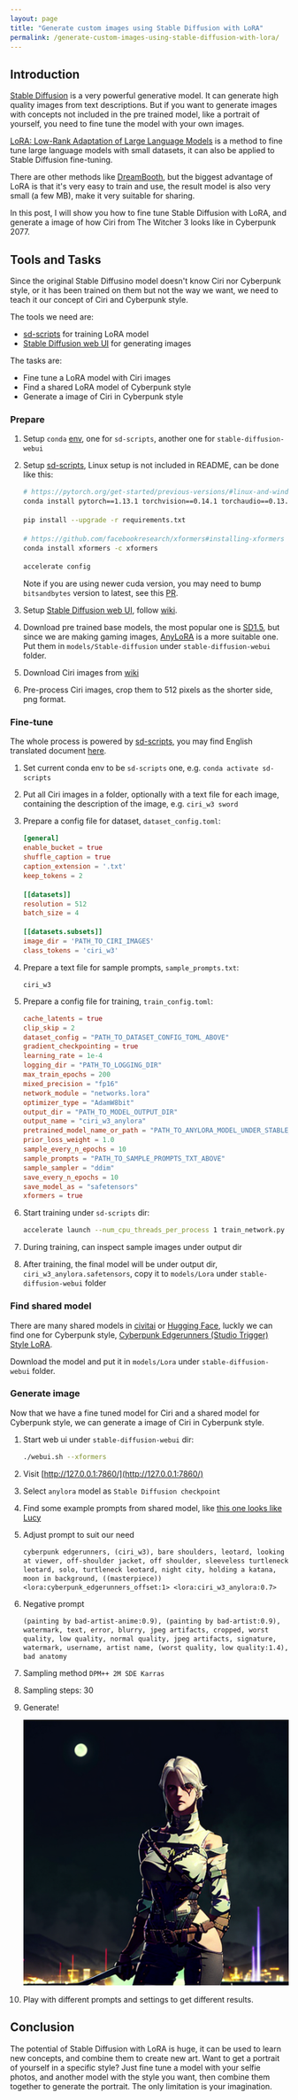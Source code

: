 ```yaml
---
layout: page
title: "Generate custom images using Stable Diffusion with LoRA"
permalink: /generate-custom-images-using-stable-diffusion-with-lora/
---
```


## Introduction

[Stable Diffusion](https://github.com/CompVis/stable-diffusion) is a very powerful generative model.
It can generate high quality images from text descriptions.
But if you want to generate images with concepts not included in the pre trained model,
like a portrait of yourself, you need to fine tune the model with your own images.

[LoRA: Low-Rank Adaptation of Large Language Models](https://arxiv.org/abs/2106.09685)
is a method to fine tune large language models with small datasets,
it can also be applied to Stable Diffusion fine-tuning.

There are other methods like [DreamBooth](https://dreambooth.github.io/),
but the biggest advantage of LoRA is that it's very easy to train and use,
the result model is also very small (a few MB), make it very suitable for sharing.

In this post, I will show you how to fine tune Stable Diffusion with LoRA,
and generate a image of how Ciri from The Witcher 3 looks like in Cyberpunk 2077.

## Tools and Tasks

Since the original Stable Diffusino model doesn't know Ciri nor Cyberpunk style,
or it has been trained on them but not the way we want,
we need to teach it our concept of Ciri and Cyberpunk style.

The tools we need are:

* [sd-scripts](https://github.com/kohya-ss/sd-scripts) for training LoRA model
* [Stable Diffusion web UI](https://github.com/AUTOMATIC1111/stable-diffusion-webui) for generating images

The tasks are:

* Fine tune a LoRA model with Ciri images
* Find a shared LoRA model of Cyberpunk style
* Generate a image of Ciri in Cyberpunk style

### Prepare

1. Setup `conda` [env](https://conda.io/projects/conda/en/latest/user-guide/tasks/manage-environments.html),
    one for `sd-scripts`, another one for `stable-diffusion-webui`

2. Setup [sd-scripts](https://github.com/kohya-ss/sd-scripts), Linux setup is not included in README, can be done like this:

    ```bash
    # https://pytorch.org/get-started/previous-versions/#linux-and-windows-2
    conda install pytorch==1.13.1 torchvision==0.14.1 torchaudio==0.13.1 pytorch-cuda=11.7 -c pytorch -c nvidia

    pip install --upgrade -r requirements.txt

    # https://github.com/facebookresearch/xformers#installing-xformers
    conda install xformers -c xformers

    accelerate config
    ```

    Note if you are using newer cuda version, you may need to bump `bitsandbytes` version to latest,
    see this [PR](https://github.com/kohya-ss/sd-scripts/pull/465).

3. Setup [Stable Diffusion web UI](https://github.com/AUTOMATIC1111/stable-diffusion-webui),
    follow [wiki](https://github.com/AUTOMATIC1111/stable-diffusion-webui/wiki/Install-and-Run-on-NVidia-GPUs).

4. Download pre trained base models, the most popular one is [SD1.5](https://huggingface.co/runwayml/stable-diffusion-v1-5),
    but since we are making gaming images, [AnyLoRA](https://civitai.com/models/23900/anylora-checkpoint) is a more suitable one.
    Put them in `models/Stable-diffusion` under `stable-diffusion-webui` folder.

5. Download Ciri images from [wiki](https://witcher.fandom.com/wiki/Ciri)

6. Pre-process Ciri images, crop them to 512 pixels as the shorter side, png format.

### Fine-tune

The whole process is powered by [sd-scripts](https://github.com/kohya-ss/sd-scripts),
you may find English translated document [here](https://github.com/darkstorm2150/sd-scripts#links-to-usage-documentation).

1. Set current conda env to be `sd-scripts` one, e.g. `conda activate sd-scripts`

2. Put all Ciri images in a folder, optionally with a text file for each image, containing the description of the image, e.g. `ciri_w3 sword`

3. Prepare a config file for dataset, `dataset_config.toml`:

    ```toml
    [general]
    enable_bucket = true
    shuffle_caption = true
    caption_extension = '.txt'
    keep_tokens = 2

    [[datasets]]
    resolution = 512
    batch_size = 4

    [[datasets.subsets]]
    image_dir = 'PATH_TO_CIRI_IMAGES'
    class_tokens = 'ciri_w3'
    ```

4. Prepare a text file for sample prompts, `sample_prompts.txt`:

    ```text
    ciri_w3
    ```

5. Prepare a config file for training, `train_config.toml`:

    ```toml
    cache_latents = true
    clip_skip = 2
    dataset_config = "PATH_TO_DATASET_CONFIG_TOML_ABOVE"
    gradient_checkpointing = true
    learning_rate = 1e-4
    logging_dir = "PATH_TO_LOGGING_DIR"
    max_train_epochs = 200
    mixed_precision = "fp16"
    network_module = "networks.lora"
    optimizer_type = "AdamW8bit"
    output_dir = "PATH_TO_MODEL_OUTPUT_DIR"
    output_name = "ciri_w3_anylora"
    pretrained_model_name_or_path = "PATH_TO_ANYLORA_MODEL_UNDER_STABLE_DIFFUSION_WEBUI"
    prior_loss_weight = 1.0
    sample_every_n_epochs = 10
    sample_prompts = "PATH_TO_SAMPLE_PROMPTS_TXT_ABOVE"
    sample_sampler = "ddim"
    save_every_n_epochs = 10
    save_model_as = "safetensors"
    xformers = true
    ```

6. Start training under `sd-scripts` dir:

    ```bash
    accelerate launch --num_cpu_threads_per_process 1 train_network.py --config_file="PATH_TO_TRAIN_CONFIG_TOML_ABOVE"
    ```

7. During training, can inspect sample images under output dir

8. After training, the final model will be under output dir, `ciri_w3_anylora.safetensors`, copy it to `models/Lora` under `stable-diffusion-webui` folder

### Find shared model

There are many shared models in [civitai](https://civitai.com/) or [Hugging Face](https://huggingface.co/),
luckly we can find one for Cyberpunk style, [Cyberpunk Edgerunners (Studio Trigger) Style LoRA](https://civitai.com/models/26766/cyberpunk-edgerunners-studio-trigger-style-lora).

Download the model and put it in `models/Lora` under `stable-diffusion-webui` folder.

### Generate image

Now that we have a fine tuned model for Ciri and a shared model for Cyberpunk style, we can generate a image of Ciri in Cyberpunk style.

1. Start web ui under `stable-diffusion-webui` dir:

    ```bash
    ./webui.sh --xformers
    ```

2. Visit [http://127.0.0.1:7860/](http://127.0.0.1:7860/)

3. Select `anylora` model as `Stable Diffusion checkpoint`

4. Find some example prompts from shared model, like [this one looks like Lucy](https://civitai.com/images/364373?modelVersionId=32037&prioritizedUserIds=53515&period=AllTime&sort=Most+Reactions&limit=20)

5. Adjust prompt to suit our need

    ```text
    cyberpunk edgerunners, (ciri_w3), bare shoulders, leotard, looking at viewer, off-shoulder jacket, off shoulder, sleeveless turtleneck leotard, solo, turtleneck leotard, night city, holding a katana, moon in background, ((masterpiece)) <lora:cyberpunk_edgerunners_offset:1> <lora:ciri_w3_anylora:0.7>
    ```

6. Negative prompt

    ```text
    (painting by bad-artist-anime:0.9), (painting by bad-artist:0.9), watermark, text, error, blurry, jpeg artifacts, cropped, worst quality, low quality, normal quality, jpeg artifacts, signature, watermark, username, artist name, (worst quality, low quality:1.4), bad anatomy
    ```

7. Sampling method `DPM++ 2M SDE Karras`

8. Sampling steps: 30

9. Generate!

    ![image](/assets/images/ciri-w3-cyberpunk.png)

10. Play with different prompts and settings to get different results.

## Conclusion

The potential of Stable Diffusion with LoRA is huge, it can be used to learn new concepts, and combine them to create new art.
Want to get a portrait of yourself in a specific style?
Just fine tune a model with your selfie photos, and another model with the style you want, then combine them together to generate the portrait.
The only limitation is your imagination.
